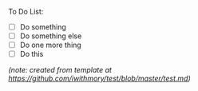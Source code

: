 To Do List:






- [ ] Do something
- [ ] Do something else
- [ ] Do one more thing
- [ ] Do this

*(note: created from template at https://github.com/iwithmory/test/blob/master/test.md)*

